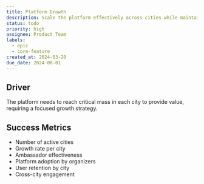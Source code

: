 ```yaml
---
title: Platform Growth
description: Scale the platform effectively across cities while maintaining quality
status: todo
priority: high
assignee: Product Team
labels:
  - epic
  - core-feature
created_at: 2024-03-20
due_date: 2024-08-01
---
```


## Driver

The platform needs to reach critical mass in each city to provide value, requiring a focused growth strategy.

## Success Metrics

- Number of active cities
- Growth rate per city
- Ambassador effectiveness
- Platform adoption by organizers
- User retention by city
- Cross-city engagement
